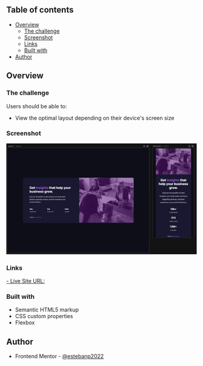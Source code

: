 ## Table of contents

- [Overview](#overview)
  - [The challenge](#the-challenge)
  - [Screenshot](#screenshot)
  - [Links](#links)
  - [Built with](#built-with)
- [Author](#author)

## Overview

### The challenge

Users should be able to:

- View the optimal layout depending on their device's screen size

### Screenshot

![](./images/screenshot.png)

### Links

[- Live Site URL: ](https://stunning-monstera-dd8b17.netlify.app/)

### Built with

- Semantic HTML5 markup
- CSS custom properties
- Flexbox

## Author

- Frontend Mentor - [@estebanp2022](https://www.frontendmentor.io/profile/estebanp2022)
